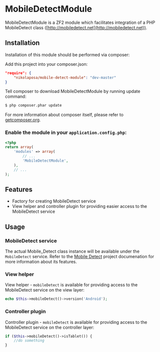 # MobileDetectModule

MobileDetectModule is a ZF2 module which facilitates integration of a PHP MobileDetect class 
([http://mobiledetect.net](http://mobiledetect.net)).

## Installation

Installation of this module should be performed via composer:

Add this project into your composer.json:

```json
"require": {
    "nikolaposa/mobile-detect-module": "dev-master"
}
```

Tell composer to download MobileDetectModule by running update command:

```bash
$ php composer.phar update
```
    
For more information about composer itself, please refer to [getcomposer.org](http://getcomposer.org/).

### Enable the module in your `application.config.php`:

```php
<?php
return array(
    'modules' => array(
        // ...
        'MobileDetectModule',
    ),
    // ...
);
```

## Features

* Factory for creating MobileDetect service
* View helper and controller plugin for providing easier access to the MobileDetect service
    
## Usage

### MobileDetect service

The actual Mobile_Detect class instance will be available under the `MobileDetect` service. Refer to 
the [Mobile Detect](http://mobiledetect.net/) project documenation for more information about its features.

### View helper

View helper - `mobileDetect` is available for providing access to the MobileDetect service on the 
view layer:
```php
echo $this->mobileDetect()->version('Android');
```

### Controller plugin

Controller plugin - `mobileDetect` is available for providing access to the MobileDetect service on 
the controller layer:
```php
if ($this->mobileDetect()->isTablet()) {
    //do something
}
```
